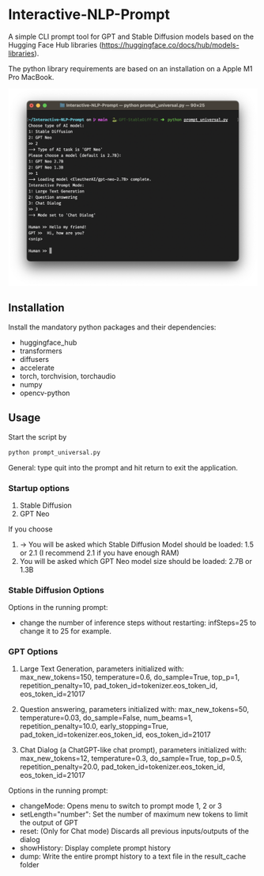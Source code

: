 # Interactive-NLP-Prompt
A simple CLI prompt tool for GPT and Stable Diffusion models based on the Hugging Face Hub libraries (https://huggingface.co/docs/hub/models-libraries).

The python library requirements are based on an installation on a Apple M1 Pro MacBook.

![alt Screenshot of the Terminal](screenshot.png)

## Installation
Install the mandatory python packages and their dependencies:
- huggingface_hub
- transformers
- diffusers
- accelerate
- torch, torchvision, torchaudio
- numpy
- opencv-python

## Usage
Start the script by 
```bash
python prompt_universal.py
```

General: type quit into the prompt and hit return to exit the application.

### Startup options

1. Stable Diffusion
2. GPT Neo

If you choose

1. -> You will be asked which Stable Diffusion Model should be loaded: 1.5 or 2.1 (I recommend 2.1 if you have enough RAM)
2. You will be asked which GPT Neo model size should be loaded: 2.7B or 1.3B

### Stable Diffusion Options
Options in the running prompt:
- change the number of inference steps without restarting: infSteps=25 to change it to 25 for example.

### GPT Options
1. Large Text Generation, parameters initialized with: max_new_tokens=150, temperature=0.6, do_sample=True, top_p=1, repetition_penalty=10, pad_token_id=tokenizer.eos_token_id, eos_token_id=21017

2. Question answering, parameters initialized with: max_new_tokens=50, temperature=0.03, do_sample=False, num_beams=1, repetition_penalty=10.0,
 early_stopping=True, pad_token_id=tokenizer.eos_token_id, eos_token_id=21017

3. Chat Dialog (a ChatGPT-like chat prompt), parameters initialized with: max_new_tokens=12, temperature=0.3, do_sample=True, top_p=0.5, repetition_penalty=20.0, pad_token_id=tokenizer.eos_token_id, eos_token_id=21017

Options in the running prompt:
- changeMode: Opens menu to switch to prompt mode 1, 2 or 3
- setLength="number": Set the number of maximum new tokens to limit the output of GPT
- reset: (Only for Chat mode) Discards all previous inputs/outputs of the dialog
- showHistory: Display complete prompt history
- dump: Write the entire prompt history to a text file in the result_cache folder



